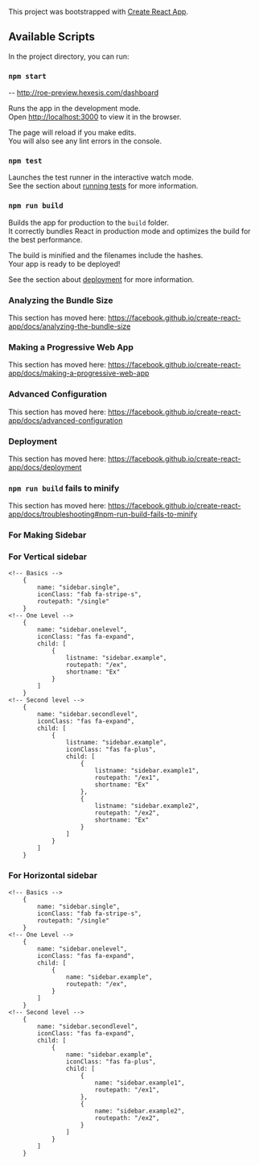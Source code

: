 This project was bootstrapped with [Create React App](https://github.com/facebook/create-react-app).

## Available Scripts

In the project directory, you can run:

### `npm start`

-- http://roe-preview.hexesis.com/dashboard

Runs the app in the development mode.<br>
Open [http://localhost:3000](http://localhost:3000) to view it in the browser.

The page will reload if you make edits.<br>
You will also see any lint errors in the console.

### `npm test`

Launches the test runner in the interactive watch mode.<br>
See the section about [running tests](https://facebook.github.io/create-react-app/docs/running-tests) for more information.

### `npm run build`

Builds the app for production to the `build` folder.<br>
It correctly bundles React in production mode and optimizes the build for the best performance.

The build is minified and the filenames include the hashes.<br>
Your app is ready to be deployed!

See the section about [deployment](https://facebook.github.io/create-react-app/docs/deployment) for more information.

### Analyzing the Bundle Size

This section has moved here: https://facebook.github.io/create-react-app/docs/analyzing-the-bundle-size

### Making a Progressive Web App

This section has moved here: https://facebook.github.io/create-react-app/docs/making-a-progressive-web-app

### Advanced Configuration

This section has moved here: https://facebook.github.io/create-react-app/docs/advanced-configuration

### Deployment

This section has moved here: https://facebook.github.io/create-react-app/docs/deployment

### `npm run build` fails to minify

This section has moved here: https://facebook.github.io/create-react-app/docs/troubleshooting#npm-run-build-fails-to-minify

### For Making Sidebar 
### For Vertical sidebar

    <!-- Basics -->
        {
            name: "sidebar.single",
            iconClass: "fab fa-stripe-s",
            routepath: "/single"
        }
    <!-- One Level -->
        {
            name: "sidebar.onelevel",
            iconClass: "fas fa-expand",
            child: [
                {
                    listname: "sidebar.example",
                    routepath: "/ex",
                    shortname: "Ex"
                }
            ]
        }
    <!-- Second level -->
        {
            name: "sidebar.secondlevel",
            iconClass: "fas fa-expand",
            child: [
                {
                    listname: "sidebar.example",
                    iconClass: "fas fa-plus",
                    child: [
                        {
                            listname: "sidebar.example1",
                            routepath: "/ex1",
                            shortname: "Ex"
                        },
                        {
                            listname: "sidebar.example2",
                            routepath: "/ex2",
                            shortname: "Ex"
                        }
                    ]
                }
            ]
        }
### For Horizontal sidebar
  
    <!-- Basics -->
        {
            name: "sidebar.single",
            iconClass: "fab fa-stripe-s",
            routepath: "/single"
        }
    <!-- One Level -->
        {
            name: "sidebar.onelevel",
            iconClass: "fas fa-expand",
            child: [
                {
                    name: "sidebar.example",
                    routepath: "/ex",
                }
            ]
        }
    <!-- Second level -->
        {
            name: "sidebar.secondlevel",
            iconClass: "fas fa-expand",
            child: [
                {
                    name: "sidebar.example",
                    iconClass: "fas fa-plus",
                    child: [
                        {
                            name: "sidebar.example1",
                            routepath: "/ex1",
                        },
                        {
                            name: "sidebar.example2",
                            routepath: "/ex2",
                        }
                    ]
                }
            ]
        }